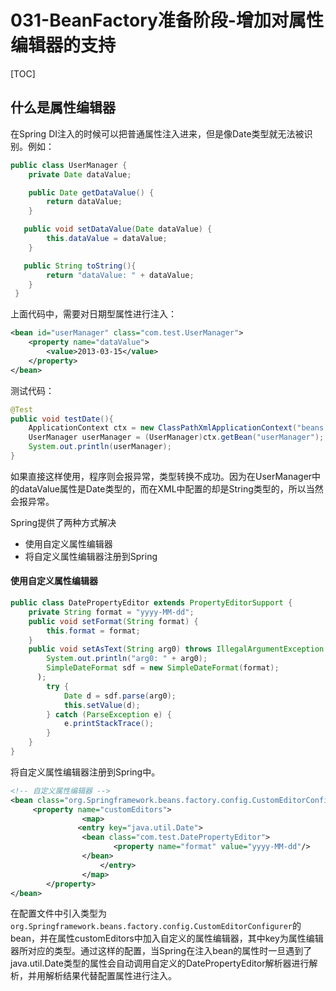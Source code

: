 # 031-BeanFactory准备阶段-增加对属性编辑器的支持

[TOC]

## 什么是属性编辑器

在Spring DI注入的时候可以把普通属性注入进来，但是像Date类型就无法被识别。例如：

```java
public class UserManager {  
    private Date dataValue;  

    public Date getDataValue() {  
        return dataValue;  
    }  

   public void setDataValue(Date dataValue) {  
        this.dataValue = dataValue;  
    }  

   public String toString(){  
        return "dataValue: " + dataValue;  
    }  
 }  

```

上面代码中，需要对日期型属性进行注入：

```xml
<bean id="userManager" class="com.test.UserManager">  
    <property name="dataValue">  
        <value>2013-03-15</value>  
    </property>  
</bean>
```

测试代码：

```java
@Test  
public void testDate(){  
    ApplicationContext ctx = new ClassPathXmlApplicationContext("beans.xml");  
    UserManager userManager = (UserManager)ctx.getBean("userManager");  
    System.out.println(userManager);  
}
```

如果直接这样使用，程序则会报异常，类型转换不成功。因为在UserManager中的dataValue属性是Date类型的，而在XML中配置的却是String类型的，所以当然会报异常。

Spring提供了两种方式解决

- 使用自定义属性编辑器
- 将自定义属性编辑器注册到Spring

#### 使用自定义属性编辑器

```java
public class DatePropertyEditor extends PropertyEditorSupport {  
    private String format = "yyyy-MM-dd";  
    public void setFormat(String format) {  
        this.format = format;  
    }  
    public void setAsText(String arg0) throws IllegalArgumentException {  
        System.out.println("arg0: " + arg0);  
        SimpleDateFormat sdf = new SimpleDateFormat(format);
      );  
        try {  
            Date d = sdf.parse(arg0);  
            this.setValue(d);  
        } catch (ParseException e) {  
            e.printStackTrace();  
        }  
    }  
}  
```

将自定义属性编辑器注册到Spring中。

```xml
<!-- 自定义属性编辑器 -->  
<bean class="org.Springframework.beans.factory.config.CustomEditorConfigurer">  
     <property name="customEditors">  
                <map>  
               <entry key="java.util.Date">  
                <bean class="com.test.DatePropertyEditor">  
                       <property name="format" value="yyyy-MM-dd"/>  
                </bean>  
            		</entry>  
                </map>
		</property>  
</bean>
```


在配置文件中引入类型为`org.Springframework.beans.factory.config.CustomEditorConfigurer`的bean，并在属性customEditors中加入自定义的属性编辑器，其中key为属性编辑器所对应的类型。通过这样的配置，当Spring在注入bean的属性时一旦遇到了java.util.Date类型的属性会自动调用自定义的DatePropertyEditor解析器进行解析，并用解析结果代替配置属性进行注入。